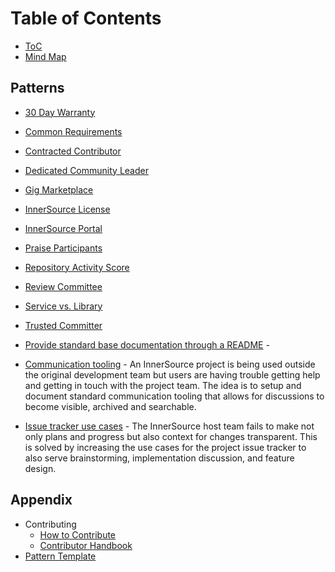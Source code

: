 # Table of Contents

* [ToC](toc.md)
* [Mind Map](../pattern-categorization/innersource-program-mind-map.html)

## Patterns

* [30 Day Warranty](../patterns/2-structured/30-day-warranty.md)
* [Common Requirements](../patterns/2-structured/common-requirements.md)
* [Contracted Contributor](../patterns/2-structured/contracted-contributor.md)
* [Dedicated Community Leader](../patterns/2-structured/dedicated-community-leader.md)
* [Gig Marketplace](../patterns/2-structured/gig-marketplace.md)
* [InnerSource License](../patterns/2-structured/innersource-license.md)
* [InnerSource Portal](../patterns/2-structured/innersource-portal.md)
* [Praise Participants](../patterns/2-structured/praise-participants.md)
* [Repository Activity Score](../patterns/2-structured/repository-activity-score.md)
* [Review Committee](../patterns/2-structured/review-committee.md)
* [Service vs. Library](../patterns/2-structured/service-vs-library.md)
* [Trusted Committer](../patterns/2-structured/trusted-committer.md)

* [Provide standard base documentation through a README](../patterns/2-structured/project-setup/base-documentation.md) -
* [Communication tooling](../patterns/2-structured/project-setup/communication-tooling.md) - An InnerSource project is being used outside the original development team but users are having trouble getting help and getting in touch with the project team. The idea is to setup and document standard communication tooling that allows for discussions to become visible, archived and searchable.
* [Issue tracker use cases](../patterns/2-structured/project-setup/issue-tracker.md) - The InnerSource host team fails to make not only plans and progress but also context for changes transparent. This is solved by increasing the use cases for the project issue tracker to also serve brainstorming, implementation discussion, and feature design.


## Appendix

* Contributing
  * [How to Contribute](../CONTRIBUTING.md)
  * [Contributor Handbook](../meta/contributor-handbook.md)
* [Pattern Template](../meta/pattern-template.md)
